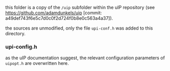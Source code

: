 this folder is a copy of the ``/uip`` subfolder within the uIP repository (see https://github.com/adamdunkels/uip [commit: a49def743f6e5c7d0c0f2d724f0b8e0c563a4a37]).

the sources are unmodified, only the file ``upi-conf.h`` was added to this directory.

### upi-config.h
as the uIP documentation suggest, the relevant configuration parameters of ``uipopt.h`` are overwritten here.
